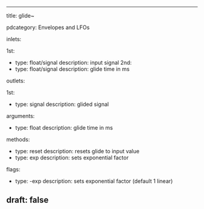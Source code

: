 --- 


title: glide~

pdcategory: Envelopes and LFOs

inlets:

  1st:
  - type: float/signal
    description: input signal
  2nd:
  - type: float/signal
    description: glide time in ms

outlets:

  1st:
  - type: signal
    description: glided signal

arguments:
  - type: float
    description: glide time in ms

methods:
  - type: reset
    description: resets glide to input value
  - type: exp <float>
    description: sets exponential factor

flags:
  - type: -exp <float>
    description: sets exponential factor (default 1  linear)

draft: false
---